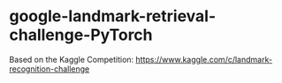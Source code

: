 # google-landmark-retrieval-challenge-PyTorch
Based on the Kaggle Competition: https://www.kaggle.com/c/landmark-recognition-challenge
